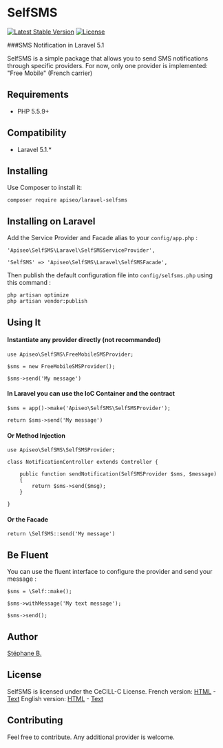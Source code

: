 # SelfSMS

[![Latest Stable Version](https://img.shields.io/packagist/v/apiseo/laravel-selfsms.svg?style=flat-square)](https://packagist.org/packages/apiseo/laravel-selfsms) [![License](https://img.shields.io/badge/license-CeCILL--C-blue.svg?style=flat-square)](#license)

###SMS Notification in Laravel 5.1

SelfSMS is a simple package that allows you to send SMS notifications through specific providers.
For now, only one provider is implemented: "Free Mobile" (French carrier)

## Requirements

- PHP 5.5.9+

## Compatibility

- Laravel 5.1.*

## Installing

Use Composer to install it:

```
composer require apiseo/laravel-selfsms
```

## Installing on Laravel

Add the Service Provider and Facade alias to your `config/app.php` :

    'Apiseo\SelfSMS\Laravel\SelfSMSServiceProvider',

    'SelfSMS' => 'Apiseo\SelfSMS\Laravel\SelfSMSFacade',

Then publish the default configuration file into `config/selfsms.php` using this command :

    php artisan optimize
    php artisan vendor:publish

## Using It

#### Instantiate any provider directly (not recommanded)

```
use Apiseo\SelfSMS\FreeMobileSMSProvider;

$sms = new FreeMobileSMSProvider();

$sms->send('My message')
```

#### In Laravel you can use the IoC Container and the contract

```
$sms = app()->make('Apiseo\SelfSMS\SelfSMSProvider');

return $sms->send('My message')
```

#### Or Method Injection

```
use Apiseo\SelfSMS\SelfSMSProvider;

class NotificationController extends Controller {

	public function sendNotification(SelfSMSProvider $sms, $message)
	{
		return $sms->send($msg);
	}

}
```

#### Or the Facade

```
return \SelfSMS::send('My message')
```

## Be Fluent

You can use the fluent interface to configure the provider and send your message :

```
$sms = \Self::make();

$sms->withMessage('My text message');

$sms->send();
```

## Author

[Stéphane B.](http://twitter.com/aracnide)

## License

SelfSMS is licensed under the CeCILL-C License.
French version: [HTML](http://www.cecill.info/licences/Licence_CeCILL-C_V1-fr.html) - [Text](http://www.cecill.info/licences/Licence_CeCILL-B_V1-fr.txt)
English version: [HTML](http://www.cecill.info/licences/Licence_CeCILL-C_V1-en.html) - [Text](http://www.cecill.info/licences/Licence_CeCILL-B_V1-en.txt)

## Contributing

Feel free to contribute.
Any additional provider is welcome.
